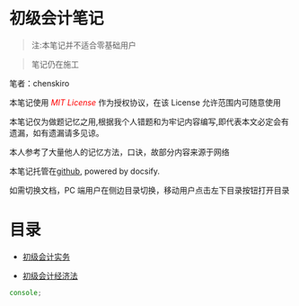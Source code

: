 # 初级会计笔记

> 注:本笔记并不适合零基础用户

> 笔记仍在施工

笔者：chenskiro

本笔记使用 <em style="color:red">MIT License</em> 作为授权协议，在该 License 允许范围内可随意使用

本笔记仅为做题记忆之用,根据我个人错题和为牢记内容编写,即代表本文必定会有遗漏，如有遗漏请多见谅。

本人参考了大量他人的记忆方法，口诀，故部分内容来源于网络

本笔记托管在[github](https://github.com/DTpeel/accounting-exam-notes/), powered by docsify.

如需切换文档，PC 端用户在侧边目录切换，移动用户点击左下目录按钮打开目录

# 目录

- [初级会计实务](junior_level/实务)

- [初级会计经济法](junior_level/经济法)

```js
console;
```
